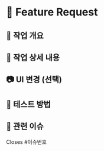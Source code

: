 # 🚀 Feature Request

## 📌 작업 개요
<!-- 어떤 기능을 추가했는지 명확하게 기술해주세요 -->

## 🔧 작업 상세 내용
<!-- 주요 작업 내용을 bullet 형태로 작성해주세요 -->

## 📷 UI 변경 (선택)
<!-- 스크린샷이 있다면 첨부해주세요 -->

## 🧪 테스트 방법
<!-- 어떤 테스트를 통해 기능이 정상 작동하는지 설명해주세요 -->

## 📎 관련 이슈
Closes #이슈번호

